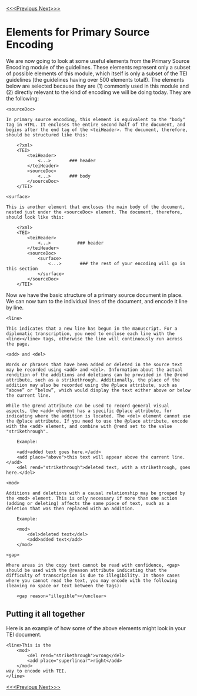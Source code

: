 [<<<Previous  ](preliminary.md)  [Next>>>](practice.md)

# Elements for Primary Source Encoding 

We are now going to look at some useful elements from the Primary Source Encoding module of the guidelines. These elements represent only a subset of possible elements of this module, which itself is only a subset of the TEI guidelines (the guidelines having over 500 elements total!). The elements below are selected because they are (1) commonly used in this module and (2) directly relevant to the kind of encoding we will be doing today. They are the following: 
    
    <sourceDoc>

    In primary source encoding, this element is equivalent to the "body" tag in HTML. It encloses the entire second half of the document, and begins after the end tag of the <teiHeader>. The document, therefore, should be structured like this:

        <?xml>
        <TEI>
            <teiHeader>
                <...>       ### header
            </teiHeader>
            <sourceDoc>
                <...>       ### body
            </sourceDoc>
        </TEI>
    
    <surface>

    This is another element that encloses the main body of the document, nested just under the <sourceDoc> element. The document, therefore, should look like this:
        
        <?xml>
        <TEI>
            <teiHeader>
                <...>          ### header
            </teiHeader>
            <sourceDoc>
                <surface>
                    <...>       ### the rest of your encoding will go in this section
                </surface>
            </sourceDoc>
        </TEI>

Now we have the basic structure of a primary source document in place. We can now turn to the individual lines of the document, and encode it line by line. 
    
    <line>

    This indicates that a new line has begun in the manuscript. For a diplomatic transcription, you need to enclose each line with the <line></line> tags, otherwise the line will continuously run across the page. 
    
    <add> and <del>

    Words or phrases that have been added or deleted in the source text may be recorded using <add> and <del>. Information about the actual rendition of the additions and deletions can be provided in the @rend attribute, such as a strikethrough. Additionally, the place of the addition may also be recorded using the @place attribute, such as “above” or “below”, which would display the text either above or below the current line. 

    While the @rend attribute can be used to record general visual aspects, the <add> element has a specific @place attribute, for indicating where the addition is located. The <del> element cannot use the @place attribute. If you need to use the @place attribute, encode with the <add> element, and combine with @rend set to the value "strikethrough".

        Example:

        <add>added text goes here.</add>
        <add place="above">this text will appear above the current line.</add>
        <del rend="strikethrough">deleted text, with a strikethrough, goes here.</del>

    <mod>

    Additions and deletions with a causal relationship may be grouped by the <mod> element. This is only necessary if more than one action (adding or deleting) affects the same piece of text, such as a deletion that was then replaced with an addition. 

        Example: 

        <mod>
            <del>deleted text</del>
            <add>added text</add>
        </mod>

    <gap>

    Where areas in the copy text cannot be read with confidence, <gap> should be used with the @reason attribute indicating that the difficulty of transcription is due to illegibility. In those cases where you cannot read the text, you may encode with the following (leaving no space or text between the tags): 

        <gap reason="illegible"></unclear>


## Putting it all together

Here is an example of how some of the above elements might look in your TEI document.
        
    <line>This is the 
        <mod>
            <del rend="strikethrough">wrong</del>
            <add place="superlinear">right</add>
        </mod>
    way to encode with TEI.
    </line>

[<<<Previous  ](preliminary.md)  [Next>>>](practice.md)